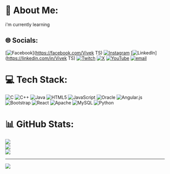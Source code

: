 # 💫 About Me:
i'm currently learning<br>


## 🌐 Socials:
[![Facebook](https://img.shields.io/badge/Facebook-%231877F2.svg?logo=Facebook&logoColor=white)](https://facebook.com/Vivek TS) [![Instagram](https://img.shields.io/badge/Instagram-%23E4405F.svg?logo=Instagram&logoColor=white)](https://instagram.com/iamvivekts_003) [![LinkedIn](https://img.shields.io/badge/LinkedIn-%230077B5.svg?logo=linkedin&logoColor=white)](https://linkedin.com/in/Vivek TS) [![Twitch](https://img.shields.io/badge/Twitch-%239146FF.svg?logo=Twitch&logoColor=white)](https://twitch.tv/@vivekTs14) [![X](https://img.shields.io/badge/X-black.svg?logo=X&logoColor=white)](https://x.com/@vivekTs14) [![YouTube](https://img.shields.io/badge/YouTube-%23FF0000.svg?logo=YouTube&logoColor=white)](https://youtube.com/@@ThenameisVI003) [![email](https://img.shields.io/badge/Email-D14836?logo=gmail&logoColor=white)](mailto:vivekats966@gmail.com) 

# 💻 Tech Stack:
![C](https://img.shields.io/badge/c-%2300599C.svg?style=flat&logo=c&logoColor=white) ![C++](https://img.shields.io/badge/c++-%2300599C.svg?style=flat&logo=c%2B%2B&logoColor=white) ![Java](https://img.shields.io/badge/java-%23ED8B00.svg?style=flat&logo=openjdk&logoColor=white) ![HTML5](https://img.shields.io/badge/html5-%23E34F26.svg?style=flat&logo=html5&logoColor=white) ![JavaScript](https://img.shields.io/badge/javascript-%23323330.svg?style=flat&logo=javascript&logoColor=%23F7DF1E) ![Oracle](https://img.shields.io/badge/Oracle-F80000?style=flat&logo=oracle&logoColor=white) ![Angular.js](https://img.shields.io/badge/angular.js-%23E23237.svg?style=flat&logo=angularjs&logoColor=white) ![Bootstrap](https://img.shields.io/badge/bootstrap-%238511FA.svg?style=flat&logo=bootstrap&logoColor=white) ![React](https://img.shields.io/badge/react-%2320232a.svg?style=flat&logo=react&logoColor=%2361DAFB) ![Apache](https://img.shields.io/badge/apache-%23D42029.svg?style=flat&logo=apache&logoColor=white) ![MySQL](https://img.shields.io/badge/mysql-4479A1.svg?style=flat&logo=mysql&logoColor=white) ![Python](https://img.shields.io/badge/python-3670A0?style=flat&logo=python&logoColor=ffdd54)
# 📊 GitHub Stats:
![](https://github-readme-stats.vercel.app/api?username=vivek8088&theme=highcontrast&hide_border=false&include_all_commits=false&count_private=false)<br/>
![](https://nirzak-streak-stats.vercel.app/?user=vivek8088&theme=highcontrast&hide_border=false)<br/>
![](https://github-readme-stats.vercel.app/api/top-langs/?username=vivek8088&theme=highcontrast&hide_border=false&include_all_commits=false&count_private=false&layout=compact)

---
[![](https://visitcount.itsvg.in/api?id=vivek8088&icon=0&color=0)](https://visitcount.itsvg.in)

<!-- Proudly created with GPRM ( https://gprm.itsvg.in ) -->

